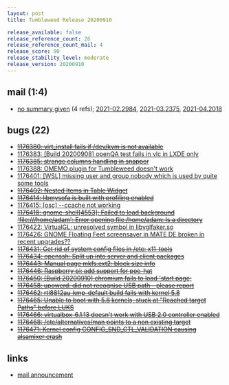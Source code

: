 ```yaml
---
layout: post
title: Tumbleweed Release 20200910

release_available: false
release_reference_count: 26
release_reference_count_mail: 4
release_score: 90
release_stability_level: moderate
release_version: 20200910
---
```


## mail (1:4)

- [no summary given](https://github.com/boombatower/tumbleweed-review/issues/10) (4 refs); [2021-02.2984](https://github.com/boombatower/tumbleweed-review/issues/10), [2021-03.2375](https://github.com/boombatower/tumbleweed-review/issues/10), [2021-04.2018](https://github.com/boombatower/tumbleweed-review/issues/10)

## bugs (22)

<!--more-->

- ~~[1176380: virt_install fails if /dev/kvm is not available](https://bugzilla.opensuse.org/show_bug.cgi?id=1176380)~~
- [1176383: \[Build 20200908\] openQA test fails in vlc in LXDE only](https://bugzilla.opensuse.org/show_bug.cgi?id=1176383)
- ~~[1176385: strange columns handling in snapper](https://bugzilla.opensuse.org/show_bug.cgi?id=1176385)~~
- [1176388: OMEMO plugin for Tumbleweed doesn't work](https://bugzilla.opensuse.org/show_bug.cgi?id=1176388)
- [1176401: \[WSL\] missing user and group nobody which is used by quite some tools](https://bugzilla.opensuse.org/show_bug.cgi?id=1176401)
- ~~[1176402: Nested Items in Table Widget](https://bugzilla.opensuse.org/show_bug.cgi?id=1176402)~~
- ~~[1176414: libmysofa is built with profiling enabled](https://bugzilla.opensuse.org/show_bug.cgi?id=1176414)~~
- [1176415: \[osc\] --ccache not working](https://bugzilla.opensuse.org/show_bug.cgi?id=1176415)
- ~~[1176418: gnome-shell\[4553\]: Failed to load background 'file:///home/adam': Error opening file /home/adam: Is a directory](https://bugzilla.opensuse.org/show_bug.cgi?id=1176418)~~
- [1176422: VirtualGL: unresolved symbol in libvglfaker.so](https://bugzilla.opensuse.org/show_bug.cgi?id=1176422)
- [1176426: GNOME Floating Feet screensaver in MATE DE broken in recent upgrades??](https://bugzilla.opensuse.org/show_bug.cgi?id=1176426)
- ~~[1176431: Get rid of system config files in /etc: x11-tools](https://bugzilla.opensuse.org/show_bug.cgi?id=1176431)~~
- ~~[1176434: openssh: Split up into server and client packages](https://bugzilla.opensuse.org/show_bug.cgi?id=1176434)~~
- ~~[1176443: Manual page mkfs.ext2: block size info](https://bugzilla.opensuse.org/show_bug.cgi?id=1176443)~~
- ~~[1176446: Raspberry pi: add support for poe-hat](https://bugzilla.opensuse.org/show_bug.cgi?id=1176446)~~
- ~~[1176450: \[Build 20200910\] chromium fails to load 'start page;](https://bugzilla.opensuse.org/show_bug.cgi?id=1176450)~~
- ~~[1176458: upowerd: did not recognise USB path - please report](https://bugzilla.opensuse.org/show_bug.cgi?id=1176458)~~
- ~~[1176462: rtl8812au-kmp-default build fails with kernel 5.8](https://bugzilla.opensuse.org/show_bug.cgi?id=1176462)~~
- ~~[1176465: Unable to boot with 5.8 kernels, stuck at "Reached target Paths" before LUKS](https://bugzilla.opensuse.org/show_bug.cgi?id=1176465)~~
- ~~[1176466: virtualbox-6.1.13 doesn't work with USB 2.0 controller enabled](https://bugzilla.opensuse.org/show_bug.cgi?id=1176466)~~
- ~~[1176468: /etc/alternatives/man points to a non existing target](https://bugzilla.opensuse.org/show_bug.cgi?id=1176468)~~
- ~~[1176471: Kernel config CONFIG_SND_CTL_VALIDATION causing alsamixer crash](https://bugzilla.opensuse.org/show_bug.cgi?id=1176471)~~



## links

- [mail announcement](https://github.com/boombatower/tumbleweed-review/issues/10)
